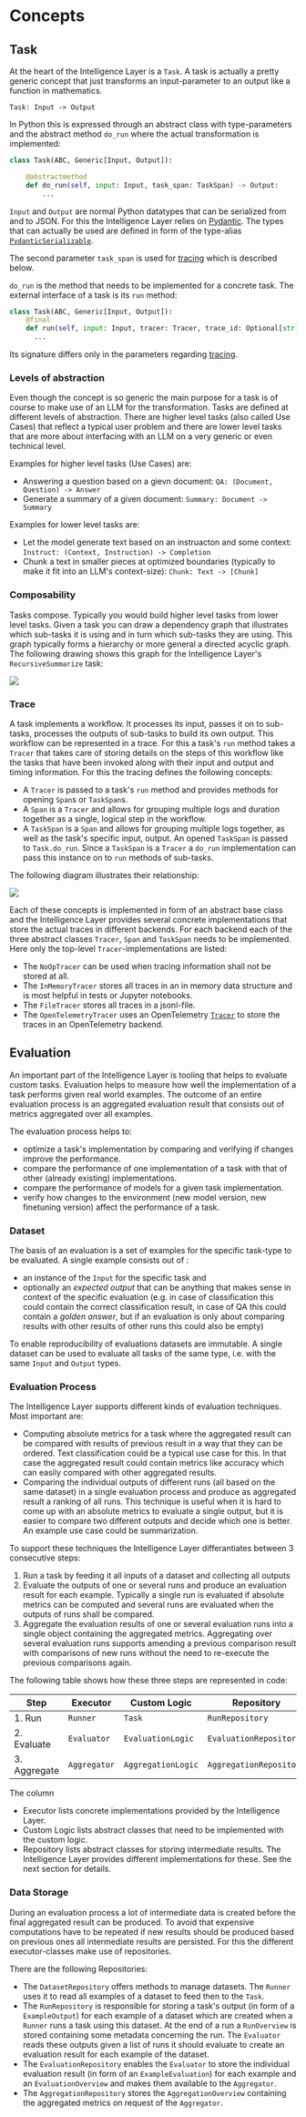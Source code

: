 # Concepts

## Task

At the heart of the Intelligence Layer is a `Task`. A task is actually a pretty generic concept that just
transforms an input-parameter to an output like a function in mathematics.

```
Task: Input -> Output
```

In Python this is expressed through an abstract class with type-parameters and the abstract method `do_run`
where the actual transformation is implemented:

```Python
class Task(ABC, Generic[Input, Output]):

    @abstractmethod
    def do_run(self, input: Input, task_span: TaskSpan) -> Output:
        ...
```

`Input` and `Output` are normal Python datatypes that can be serialized from and to JSON. For this the Intelligence
Layer relies on [Pydantic](https://docs.pydantic.dev/). The types that can actually be used are defined in form
of the type-alias [`PydanticSerializable`](src/intelligence_layer/core/tracer.py#L44).

The second parameter `task_span` is used for [tracing](#Trace) which is described below.

`do_run` is the method that needs to be implemented for a concrete task. The external interface of a
task is its `run` method:

```Python
class Task(ABC, Generic[Input, Output]):
    @final
    def run(self, input: Input, tracer: Tracer, trace_id: Optional[str] = None) -> Output:
      ...
```

Its signature differs only in the parameters regarding [tracing](#Trace).

### Levels of abstraction

Even though the concept is so generic the main purpose for a task is of course to make use of an LLM for the
transformation. Tasks are defined at different levels of abstraction. There are higher level tasks (also called Use Cases)
that reflect a typical user problem and there are lower level tasks that are more about interfacing
with an LLM on a very generic or even technical level.

Examples for higher level tasks (Use Cases) are:

- Answering a question based on a gievn document: `QA: (Document, Question) -> Answer`
- Generate a summary of a given document: `Summary: Document -> Summary`

Examples for lower level tasks are:

- Let the model generate text based on an instruacton and some context: `Instruct: (Context, Instruction) -> Completion`
- Chunk a text in smaller pieces at optimized boundaries (typically to make it fit into an LLM's context-size): `Chunk: Text -> [Chunk]`

### Composability

Tasks compose. Typically you would build higher level tasks from lower level tasks. Given a task you can draw a dependency graph
that illustrates which sub-tasks it is using and in turn which sub-tasks they are using. This graph typically forms a hierarchy or
more general a directed acyclic graph. The following drawing shows this graph for the Intelligence Layer's `RecursiveSummarize`
task:

<img src="./assets/RecursiveSummary.drawio.svg">


### Trace

A task implements a workflow. It processes its input, passes it on to sub-tasks, processes the outputs of sub-tasks
to build its own output. This workflow can be represented in a trace. For this a task's `run` method takes a `Tracer`
that takes care of storing details on the steps of this workflow like the tasks that have been invoked along with their
input and output and timing information. For this the tracing defines the following concepts:

- A `Tracer` is passed to a task's `run` method and provides methods for opening `Span`s or `TaskSpan`s.
- A `Span` is a `Tracer` and allows for grouping multiple logs and duration together as a single, logical step in the
  workflow.
- A `TaskSpan` is a `Span` and allows for grouping multiple logs together, as well as the task's specific input, output.
  An opened `TaskSpan` is passed to `Task.do_run`. Since a `TaskSpan` is a `Tracer` a `do_run` implementation can pass
  this instance on to `run` methods of sub-tasks.

The following diagram illustrates their relationship:

<img src="./assets/Tracer.drawio.svg">

Each of these concepts is implemented in form of an abstract base class and the Intelligence Layer provides
several concrete implementations that store the actual traces in different backends. For each backend each of the
three abstract classes `Tracer`, `Span` and `TaskSpan` needs to be implemented. Here only the top-level
`Tracer`-implementations are listed:

- The `NoOpTracer` can be used when tracing information shall not be stored at all.
- The `InMemoryTracer` stores all traces in an in memory data structure and is most helpful in tests or
  Jupyter notebooks.
- The `FileTracer` stores all traces in a jsonl-file.
- The `OpenTelemetryTracer` uses an OpenTelemetry
  [`Tracer`](https://opentelemetry-python.readthedocs.io/en/latest/api/trace.html#opentelemetry.trace.Tracer)
  to store the traces in an OpenTelemetry backend.


## Evaluation

An important part of the Intelligence Layer is tooling that helps to evaluate custom tasks. Evaluation helps
to measure how well the implementation of a task performs given real world examples. The outcome of an entire
evaluation process is an aggregated evaluation result that consists out of metrics aggregated over all examples.

The evaluation process helps to:

- optimize a task's implementation by comparing and verifying if changes improve the performance.
- compare the performance of one implementation of a task with that of other (already existing) implementations.
- compare the performance of models for a given task implementation.
- verify how changes to the environment (new model version, new finetuning version) affect the
  performance of a task.


### Dataset

The basis of an evaluation is a set of examples for the specific task-type to be evaluated. A single example
consists out of :

- an instance of the `Input` for the specific task and
- optionally an _expected output_ that can be anything that makes sense in context of the specific evaluation (e.g.
  in case of classification this could contain the correct classification result, in case of QA this could contain
  a _golden answer_, but if an evaluation is only about comparing results with other results of other runs this
  could also be empty)

To enable reproducibility of evaluations datasets are immutable. A single dataset can be used to evaluate all
tasks of the same type, i.e. with the same `Input` and `Output` types.

### Evaluation Process

The Intelligence Layer supports different kinds of evaluation techniques. Most important are:

- Computing absolute metrics for a task where the aggregated result can be compared with results of previous
  result in a way that they can be ordered. Text classification could be a typical use case for this. In that
  case the aggregated result could contain metrics like accuracy which can easily compared with other
  aggregated results.
- Comparing the individual outputs of different runs (all based on the same dataset)
  in a single evaluation process and produce as aggregated result a
  ranking of all runs. This technique is useful when it is hard to come up with an absolute metrics to evaluate
  a single output, but it is easier to compare two different outputs and decide which one is better. An example
  use case could be summarization.

To support these techniques the Intelligence Layer differantiates between 3 consecutive steps:

1. Run a task by feeding it all inputs of a dataset and collecting all outputs
2. Evaluate the outputs of one or several
  runs and produce an evaluation result for each example. Typically a single run is evaluated if absolute
  metrics can be computed and several runs are evaluated when the outputs of runs shall be compared.
3. Aggregate the evaluation results of one or several evaluation runs into a single object containing the aggregated
  metrics. Aggregating over several evaluation runs supports amending a previous comparison result with
  comparisons of new runs without the need to re-execute the previous comparisons again.

The following table shows how these three steps are represented in code:

| Step    | Executor | Custom Logic | Repository    |
|---------|----------|--------------|---------------|
| 1. Run  | `Runner` | `Task`       | `RunRepository` |
| 2. Evaluate | `Evaluator` | `EvaluationLogic` | `EvaluationRepository` |
| 3. Aggregate | `Aggregator` | `AggregationLogic` | `AggregationRepository` |

The column
- Executor lists concrete implementations provided by the Intelligence Layer.
- Custom Logic lists abstract classes that need to be implemented with the custom logic.
- Repository lists abstract classes for storing intermediate results. The Intelligence Layer provides
  different implementations for these. See the next section for details.

### Data Storage

During an evaluation process a lot of intermediate data is created before the final aggregated result can be produced.
To avoid that expensive computations have to be repeated if new results should be produced based on previous ones
all intermediate results are persisted. For this the different executor-classes make use of repositories.

There are the following Repositories:

- The `DatasetRepository` offers methods to manage datasets. The `Runner` uses it to read all examples of a dataset to feed
  then to the `Task`.
- The `RunRepository` is responsible for storing a task's output (in form of a `ExampleOutput`) for each example of a dataset
  which are created when a `Runner`
  runs a task using this dataset. At the end of a run a `RunOverview` is stored containing some metadata concerning the run.
  The `Evaluator` reads these outputs given a list of runs it should evaluate to create an evaluation
  result for each example of the dataset.
- The `EvaluationRepository` enables the `Evaluator` to store the individual evaluation result (in form of an `ExampleEvaluation`)
  for each example and an `EvaluationOverview`
  and makes them available to the `Aggregator`.
- The `AggregationRepository` stores the `AggregationOverview` containing the aggregated metrics on request of the `Aggregator`.

